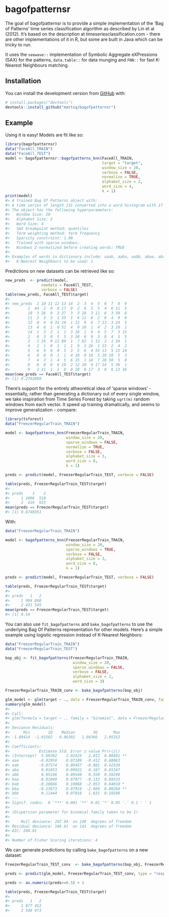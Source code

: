 
<!-- README.md is generated from README.Rmd. Please edit that file -->

# bagofpatternsr

<!-- badges: start -->

<!-- badges: end -->

The goal of bagofpatternsr is to provide a simple implementation of the
‘Bag of Patterns’ time series classification algorithm as described by
Lin et al (2012). It’s based on the description at
timeseriesclassification.com - there are other implementations of it in
R, but some are built in Java which can be tricky to run.

It uses the `seewave::` implementation of Symbolic Aggregate eXPressions
(SAX) for the patterns, `data.table::` for data munging and `FNN::` for
fast K-Nearest Neighbours matching.

## Installation

You can install the development version from
[GitHub](https://github.com/) with:

``` r
# install.packages("devtools")
devtools::install_github("mattsq/bagofpatternsr")
```

## Example

Using it is easy\! Models are fit like so:

``` r
library(bagofpatternsr)
data("FaceAll_TRAIN")
data("FaceAll_TEST")
model <- bagofpatternsr::bagofpatterns_knn(FaceAll_TRAIN, 
                                           target = "target",
                                           window_size = 20,
                                           verbose = FALSE,
                                           normalize = TRUE,
                                           alphabet_size = 2, 
                                           word_size = 4,
                                           k = 1)
print(model)
#> A trained Bag Of Patterns object with:
#> A time series of length 131 converted into a word histogram with 17 entries, predicting class: target 
#> The object has the following hyperparameters:
#>   Window Size: 20 
#>   Alphabet Size: 2 
#>   Word Size: 4 
#>   SAX breakpoint method: quantiles 
#>   Term weighting method: term frequency 
#>   Sparsity constraint: 1.00 
#>   Trained with sparse windows:  
#>   Windows Z-normalized before creating words: TRUE 
#> 
#> Examples of words in dictionary include: aaab, aaba, aabb, abaa, abab 
#>   K-Nearest Neighbours to be used: 1
```

Predictions on new datasets can be retrieved like so:

``` r
new_preds  <- predict(model, 
                newdata = FaceAll_TEST,
                verbose = FALSE)
table(new_preds, FaceAll_TEST$target)
#>          
#> new_preds  1 10 11 12 13 14  2  3  4  5  6  7  8  9
#>        1  44  2  0  0 17  0  2  6  5  5  4  6 11  5
#>        10  3 26  0  3 37  3  3 18  3 11  6  3 59  8
#>        11  2  3  3  1 55  1  6 11  8  2  8  4  9  0
#>        12  0  4  0 31 10  1 12  9  6  7 13  3 24  5
#>        13  4  6  1  0 51  4  9 10  1  4  2  3 10  1
#>        14  1  3  2  1  2  3 18  1  6  4  5  7  3 15
#>        2   0  3  0  5  5  3 20  0  9  3  8  4  5  5
#>        3   3 16  0 12 80  1  7 62  1 12  2  1 34  1
#>        4   2  1  0  1  1  1  9  2 26  1 15  2  4  2
#>        5   6  9  0  0  5  3  5  6  4 55 13  5 15 10
#>        6   0  0  0  1  1  4 10  0 18  5 29 10  5  3
#>        7   4  3  1  4  5  6 15  1 18  7 20 50  5  8
#>        8   0  8  0  6 10  2 12 10  9 17 14  5 36  1
#>        9   3 11  1  1  8  0 10  0 17  3  8  6 13 36
mean(new_preds == FaceAll_TEST$target)
#> [1] 0.2792899
```

There’s support for the entirely atheoretical idea of ‘sparse windows’ -
essentially, rather than generating a dictionary out of every single
window, we take inspiration from Time Series Forest by taking `sqrt(m)`
random windows from each vector. It speed up training dramatically, and
seems to improve generalization - compare:

``` r
library(tsforest)
data("FreezerRegularTrain_TRAIN")

model <- bagofpatterns_knn(FreezerRegularTrain_TRAIN, 
                           window_size = 20, 
                           sparse_windows = FALSE,
                           normalize = TRUE,
                           verbose = FALSE, 
                           alphabet_size = 3,
                           word_size = 8,
                           k = 1)

preds <- predict(model, FreezerRegularTrain_TEST, verbose = FALSE)

table(preds, FreezerRegularTrain_TEST$target)
#>      
#> preds    1    2
#>     1 1006  510
#>     2  419  915
mean(preds == FreezerRegularTrain_TEST$target)
#> [1] 0.6740351
```

With:

``` r
data("FreezerRegularTrain_TRAIN")

model <- bagofpatterns_knn(FreezerRegularTrain_TRAIN, 
                           window_size = 20, 
                           sparse_windows = TRUE, 
                           verbose = FALSE, 
                           alphabet_size = 3,
                           word_size = 8,
                           k = 1)

preds <- predict(model, FreezerRegularTrain_TEST, verbose = FALSE)

table(preds, FreezerRegularTrain_TEST$target)
#>      
#> preds   1   2
#>     1 994 880
#>     2 431 545
mean(preds == FreezerRegularTrain_TEST$target)
#> [1] 0.54
```

You can also use `fit_bagofpatterns` and `bake_bagofpatterns` to use the
underlying Bag Of Patterns representation for other models. Here’s a
simple example using logistic regression instead of K-Nearest Neighbors:

``` r
data("FreezerRegularTrain_TRAIN")
data("FreezerRegularTrain_TEST")

bop_obj <- fit_bagofpatterns(FreezerRegularTrain_TRAIN,
                              window_size = 20, 
                              sparse_windows = FALSE, 
                              verbose = FALSE, 
                              alphabet_size = 2,
                              word_size = 3)

FreezerRegularTrain_TRAIN_conv <- bake_bagofpatterns(bop_obj)

glm_model <- glm(target ~ ., data = FreezerRegularTrain_TRAIN_conv, family = "binomial")
summary(glm_model)
#> 
#> Call:
#> glm(formula = target ~ ., family = "binomial", data = FreezerRegularTrain_TRAIN_conv)
#> 
#> Deviance Residuals: 
#>      Min        1Q    Median        3Q       Max  
#> -1.89414  -1.01502   0.06302   1.04366   2.05352  
#> 
#> Coefficients:
#>             Estimate Std. Error z value Pr(>|z|)   
#> (Intercept)  5.69392    2.02425   2.813  0.00491 **
#> aaa         -0.02959    0.07189  -0.412  0.68063   
#> aab         -0.07574    0.09457  -0.801  0.42320   
#> aba          0.01853    0.09922   0.187  0.85187   
#> abb          0.05246    0.09540   0.550  0.58240   
#> baa         -0.01049    0.07977  -0.132  0.89533   
#> bab         -0.20666    0.10068  -2.053  0.04010 * 
#> bba         -0.23673    0.07919  -2.989  0.00280 **
#> bbb          0.11444    0.07018   1.631  0.10298   
#> ---
#> Signif. codes:  0 '***' 0.001 '**' 0.01 '*' 0.05 '.' 0.1 ' ' 1
#> 
#> (Dispersion parameter for binomial family taken to be 1)
#> 
#>     Null deviance: 207.94  on 149  degrees of freedom
#> Residual deviance: 186.61  on 141  degrees of freedom
#> AIC: 204.61
#> 
#> Number of Fisher Scoring iterations: 4
```

We can generate predictions by calling `bake_bagofpatterns` on a new
dataset:

``` r
FreezerRegularTrain_TEST_conv  <- bake_bagofpatterns(bop_obj, FreezerRegularTrain_TEST)

preds <- predict(glm_model, FreezerRegularTrain_TEST_conv, type = "response")

preds <- as.numeric(preds>=0.5) + 1

table(preds, FreezerRegularTrain_TEST$target)
#>      
#> preds   1   2
#>     1 877 452
#>     2 548 973
```
